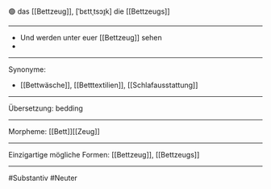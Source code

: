 🟢 das [[Bettzeug]], [ˈbɛttˌtsɔɪ̯k]
die [[Bettzeugs]]

---
- Und werden unter euer [[Bettzeug]] sehen
- 

---
Synonyme:
- [[Bettwäsche]], [[Betttextilien]], [[Schlafausstattung]]

---
Übersetzung: bedding

---
Morpheme:
[[Bett]][[Zeug]]

---
Einzigartige mögliche Formen: [[Bettzeug]], [[Bettzeugs]]

---
#Substantiv #Neuter